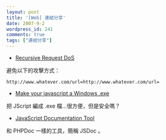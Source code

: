 ```yaml
---
layout: post
title: '[Web] 連結分享'
date: 2007-9-2
wordpress_id: 241
comments: true
tags: ["連結分享"]
---
```


* [Recursive Request DoS](http://ha.ckers.org/blog/20070901/recursive-request-dos/)

避免以下的攻擊方式：

```
http://www.whatever.com/url=http://www.whatever.com/url=

```

* [Make your javascript a Windows .exe](http://www.phpied.com/make-your-javascript-a-windows-exe/)

把 JScript 編成 .exe 檔...很方便，但是安全嗎？

* [JavaScript Documentation Tool](http://jsdoc.sourceforge.net/)

和 PHPDoc 一樣的工具，簡稱 JSDoc 。


